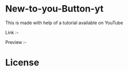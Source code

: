 # New-to-you-Button-yt

This is made with help of a tutorial available on YouTube 

Link :-

Preview :-

# License
